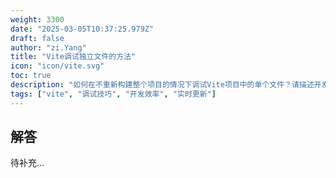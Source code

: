 ```yaml
---
weight: 3300
date: "2025-03-05T10:37:25.979Z"
draft: false
author: "zi.Yang"
title: "Vite调试独立文件的方法"
icon: "icon/vite.svg"
toc: true
description: "如何在不重新构建整个项目的情况下调试Vite项目中的单个文件？请描述开发服务器的实时更新机制如何支持局部修改？"
tags: ["vite", "调试技巧", "开发效率", "实时更新"]
---
```


## 解答

待补充...
